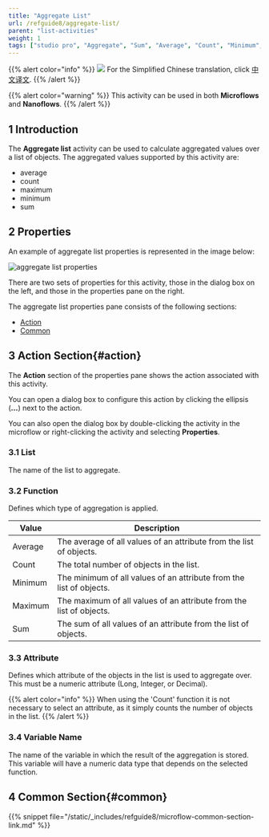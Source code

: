 ```yaml
---
title: "Aggregate List"
url: /refguide8/aggregate-list/
parent: "list-activities"
weight: 1
tags: ["studio pro", "Aggregate", "Sum", "Average", "Count", "Minimum", "Maximum"]
---
```


{{% alert color="info" %}}
<img src="attachments/chinese-translation/china.png" style="display: inline-block; margin: 0" /> For the Simplified Chinese translation, click [中文译文](https://cdn.mendix.tencent-cloud.com/documentation/refguide8/aggregate-list.pdf).
{{% /alert %}}

{{% alert color="warning" %}}
This activity can be used in both **Microflows** and **Nanoflows**.
{{% /alert %}}

## 1 Introduction

The **Aggregate list** activity can be used to calculate aggregated values over a list of objects. The aggregated values supported by this activity are:

* average
* count
* maximum
* minimum
* sum

## 2 Properties

An example of aggregate list properties is represented in the image below:

![aggregate list properties](/attachments/refguide8/modeling/application-logic/activities/list-activities/aggregate-list/aggregate-list-properties.png)

There are two sets of properties for this activity, those in the dialog box on the left, and those in the properties pane on the right.

The aggregate list properties pane consists of the following sections:

* [Action](#action)
* [Common](#common)

## 3 Action Section{#action}

The **Action** section of the properties pane shows the action associated with this activity.

You can open a dialog box to configure this action by clicking the ellipsis (**…**) next to the action.

You can also open the dialog box by double-clicking the activity in the microflow or right-clicking the activity and selecting **Properties**.

### 3.1 List

The name of the list to aggregate.

### 3.2 Function

Defines which type of aggregation is applied.

| Value | Description |
| --- | --- |
| Average | The average of all values of an attribute from the list of objects. |
| Count | The total number of objects in the list. |
| Minimum | The minimum of all values of an attribute from the list of objects. |
| Maximum | The maximum of all values of an attribute from the list of objects. |
| Sum | The sum of all values of an attribute from the list of objects. |

### 3.3 Attribute

Defines which attribute of the objects in the list is used to aggregate over. This must be a numeric attribute (Long, Integer, or Decimal).

{{% alert color="info" %}}
When using the 'Count' function it is not necessary to select an attribute, as it simply counts the number of objects in the list.
{{% /alert %}}

### 3.4 Variable Name

The name of the variable in which the result of the aggregation is stored. This variable will have a numeric data type that depends on the selected function.

## 4 Common Section{#common}

{{% snippet file="/static/_includes/refguide8/microflow-common-section-link.md" %}}
